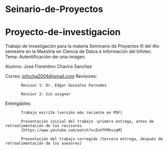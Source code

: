 # Seinario-de-Proyectos
# Proyecto-de-investigacion
Trabajo de investigación para la materia Seminario de Proyectos III del 4to semestre en la Maestría en Ciencia de Datos e Información del Infotec.
Tema: Autentificación-de-una-imagen.

Alumno: Jose Florentino Chavira Sanchez

Correo: jofocha2004@gmail.com
Revisores:

           Revisor 1: Dr. Edgar Gonzalez Fernadez

           Revisor 2: Sin asignar

Entregables:
           
           Trabajo escrito (versión más reciente en PDF)
           
           Presentación inicial del trabajo -primera entrega, antes de retroalimentación de los revisores
           [https://www.youtube.com/watch?v=ZoVfP0hxsqM]
           
           Presentación del trabajo corregido (tercera entrega, después de retroalimentación de los asesores)

